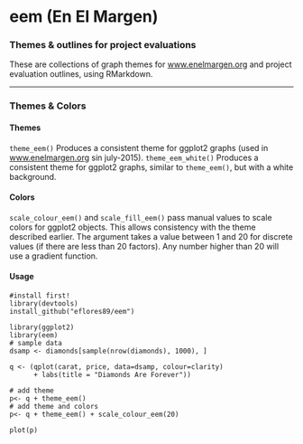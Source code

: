 # eem (En El Margen)
### Themes & outlines for project evaluations
These are collections of graph themes for www.enelmargen.org and project evaluation outlines, using RMarkdown. 
___________________
### Themes & Colors
#### Themes
`theme_eem()` Produces a consistent theme for ggplot2 graphs (used in www.enelmargen.org sin july-2015).
`theme_eem_white()` Produces a consistent theme for ggplot2 graphs, similar to `theme_eem()`, but with a white background. 

#### Colors
`scale_colour_eem()` and `scale_fill_eem()` pass manual values to scale colors for ggplot2 objects. This allows consistency with the theme described earlier. The argument takes a value between 1 and 20 for discrete values (if there are less than 20 factors). Any number higher than 20 will use a gradient function. 

#### Usage
```
#install first!
library(devtools)
install_github("eflores89/eem")

library(ggplot2)
library(eem)
# sample data
dsamp <- diamonds[sample(nrow(diamonds), 1000), ] 

q <- (qplot(carat, price, data=dsamp, colour=clarity) 
      + labs(title = "Diamonds Are Forever")) 

# add theme
p<- q + theme_eem() 
# add theme and colors
p<- q + theme_eem() + scale_colour_eem(20)

plot(p)
```

